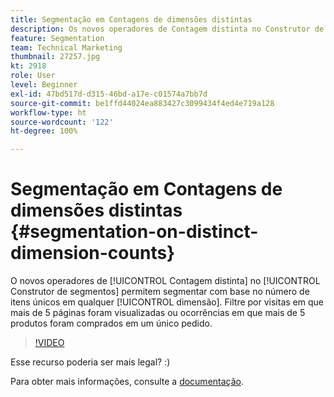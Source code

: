 ```yaml
---
title: Segmentação em Contagens de dimensões distintas
description: Os novos operadores de Contagem distinta no Construtor de segmentos permitem segmentar com base no número de itens únicos em qualquer dimensão. Filtre por visitas em que mais de 5 páginas foram visualizadas ou ocorrências em que mais de 5 produtos foram comprados em um único pedido.
feature: Segmentation
team: Technical Marketing
thumbnail: 27257.jpg
kt: 2918
role: User
level: Beginner
exl-id: 47bd517d-d315-46bd-a17e-c01574a7bb7d
source-git-commit: be1ffd44024ea883427c3099434f4ed4e719a128
workflow-type: ht
source-wordcount: '122'
ht-degree: 100%

---
```


# Segmentação em Contagens de dimensões distintas {#segmentation-on-distinct-dimension-counts}

O novos operadores de [!UICONTROL Contagem distinta] no [!UICONTROL Construtor de segmentos] permitem segmentar com base no número de itens únicos em qualquer [!UICONTROL dimensão]. Filtre por visitas em que mais de 5 páginas foram visualizadas ou ocorrências em que mais de 5 produtos foram comprados em um único pedido.

>[!VIDEO](https://video.tv.adobe.com/v/27257/?quality=9)

Esse recurso poderia ser mais legal? :)

Para obter mais informações, consulte a [documentação](https://experienceleague.adobe.com/docs/analytics/components/segmentation/segment-reference/seg-operators.html?lang=pt-BR).
